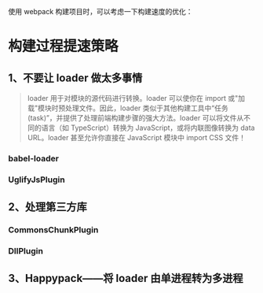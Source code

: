 使用 webpack 构建项目时，可以考虑一下构建速度的优化：

# 构建过程提速策略

## 1、不要让 loader 做太多事情

> loader 用于对模块的源代码进行转换。loader 可以使你在 import 或"加载"模块时预处理文件。因此，loader 类似于其他构建工具中“任务(task)”，并提供了处理前端构建步骤的强大方法。loader 可以将文件从不同的语言（如 TypeScript）转换为 JavaScript，或将内联图像转换为 data URL。loader 甚至允许你直接在 JavaScript 模块中 import CSS 文件！

### babel-loader

### UglifyJsPlugin

## 2、处理第三方库

### CommonsChunkPlugin

### DllPlugin

## 3、Happypack——将 loader 由单进程转为多进程
